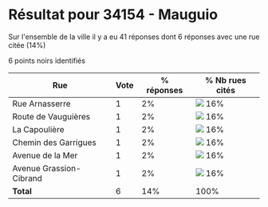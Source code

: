 # Résultat pour 34154 - Mauguio

Sur l'ensemble de la ville il y a eu 41 réponses dont 6 réponses avec une rue citée (14%)

6 points noirs identifiés

| Rue | Vote | % réponses | % Nb rues cités|
|-----|------|------------|----------------|
| Rue Arnasserre | 1 | 2% | <img src="../../img/bar_16.gif" />&nbsp;16%|
| Route de Vauguières | 1 | 2% | <img src="../../img/bar_16.gif" />&nbsp;16%|
| La Capoulière | 1 | 2% | <img src="../../img/bar_16.gif" />&nbsp;16%|
| Chemin des Garrigues | 1 | 2% | <img src="../../img/bar_16.gif" />&nbsp;16%|
| Avenue de la Mer | 1 | 2% | <img src="../../img/bar_16.gif" />&nbsp;16%|
| Avenue Grassion-Cibrand | 1 | 2% | <img src="../../img/bar_16.gif" />&nbsp;16%|
| **Total** | 6 | 14% | 100%|
